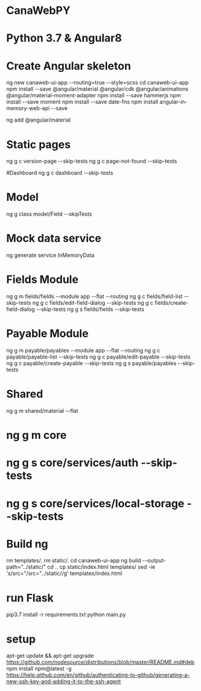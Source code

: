 # CanaWebPY
#
# Python 3.7 & Angular8
#

# Create Angular skeleton
ng new canaweb-ui-app --routing=true --style=scss
cd canaweb-ui-app
npm install --save @angular/material @angular/cdk @angular/animations @angular/material-moment-adapter
npm install --save hammerjs
npm install --save moment
npm install --save  date-fns
npm install angular-in-memory-web-api --save

ng add @angular/material

# Static pages
ng g c version-page --skip-tests
ng g c page-not-found --skip-tests

#Dashboard
ng g c dashboard --skip-tests

# Model
ng g class model/Field --skipTests

# Mock data service
ng generate service InMemoryData

# Fields Module
ng g m fields/fields --module app --flat --routing
ng g c fields/field-list --skip-tests
ng g c fields/edit-field-dialog --skip-tests
ng g c fields/create-field-dialog --skip-tests
ng g s fields/fields --skip-tests

# Payable Module
ng g m payable/payables --module app --flat --routing
ng g c payable/payable-list --skip-tests
ng g c payable/edit-payable --skip-tests
ng g c payable/create-payable --skip-tests
ng g s payable/payables --skip-tests

# Shared
ng g m shared/material --flat
# ng g m core
# ng g s core/services/auth --skip-tests
# ng g s core/services/local-storage --skip-tests


# Build ng
rm templates/*.*
rm static/*.*
cd canaweb-ui-app
ng build --output-path="../static/"
cd ..
cp static/index.html templates/
sed -ie 's/src=\"/src=\"..\/static\//g' templates/index.html

# run Flask
pip3.7 install -r requirements.txt
python main.py

# setup
apt-get update && apt-get upgrade
https://github.com/nodesource/distributions/blob/master/README.md#deb
npm install npm@latest -g
https://help.github.com/en/github/authenticating-to-github/generating-a-new-ssh-key-and-adding-it-to-the-ssh-agent
